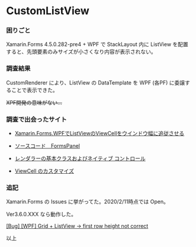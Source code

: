 # CustomListView

### 困りごと

Xamarin.Forms 4.5.0.282-pre4 + WPF で StackLayout 内に ListView を配置すると、先頭要素のみサイズが小さくなり内容が表示されない。



### 調査結果

CustomRenderer により、ListView の DataTemplate を WPF (各PF) に委譲することで表示できた。

~~XPF開発の意味がない…~~



### 調査で出会ったサイト

- [Xamarin.Forms.WPFでListViewのViewCellをウインドウ幅に追従させる](https://qiita.com/f-miyu/items/cadb22ff866719b3fb26)

- [ソースコード　FormsPanel](https://github.com/xamarin/Xamarin.Forms/blob/master/Xamarin.Forms.Platform.WPF/FormsPanel.cs)

- [レンダラーの基本クラスおよびネイティブ コントロール](https://docs.microsoft.com/ja-jp/xamarin/xamarin-forms/app-fundamentals/custom-renderer/renderers)
- [ViewCell のカスタマイズ](https://docs.microsoft.com/ja-jp/xamarin/xamarin-forms/app-fundamentals/custom-renderer/viewcell)



### 追記

Xamarin.Forms の Issues に挙がってた。2020/2/11時点では Open。

Ver3.6.0.XXX なら動作した。

[[Bug] [WPF] Grid + ListView -> first row height not correct](https://github.com/xamarin/Xamarin.Forms/issues/6436)



以上